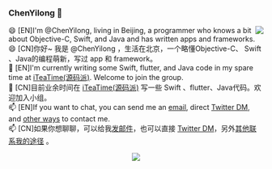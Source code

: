 ### ChenYilong 👋


<img align="right" src="https://github-readme-stats.vercel.app/api?username=ChenYilong&title_color=00FFBD&show_icons=true&icon_color=00FFBD&text_color=00FFBD&bg_color=01033F&hide_title=false" />

😄 [EN]I'm @ChenYilong, living in Beijing, a programmer who knows a bit about Objective-C, Swift, and Java and has written apps and frameworks.</br>
😄 [CN]你好~ 我是 @ChenYilong ，生活在北京，一个略懂Objective-C、 Swift 、Java的编程萌新，写过 app 和 framework。</br>
👯 [EN]I'm currently writing some Swift, flutter, and Java code in my spare time at [iTeaTime(源码派)](https://github.com/iteatimeteam). Welcome to join the group.</br>
👯 [CN]目前业余时间在 [iTeaTime(源码派)](https://github.com/iteatimeteam) 写一些 Swift 、flutter、Java代码。欢迎加入小组。</br>
📫 [EN]If you want to chat, you can send me an [email](mailto:luohanchenyilong@gmail.com), direct [Twitter DM](https://twitter.com/iOSChenYilong), and [other ways]( https://github.com/ChenYilong/iOSBlog/issues/21 "") to contact me.</br>
📫 [CN]如果你想聊聊，可以给我[发邮件](mailto:luohanchenyilong@gmail.com)，也可以直接 [Twitter DM](https://twitter.com/iOSChenYilong)，另外[其他联系我的途径]( https://github.com/ChenYilong/iOSBlog/issues/21 "") 。</br>
<p align="center"><a href="https://github.com/iteatimeteam"><img src="https://i.loli.net/2020/07/22/kvHfFaeRzyE5hsC.gif"></a></p>

